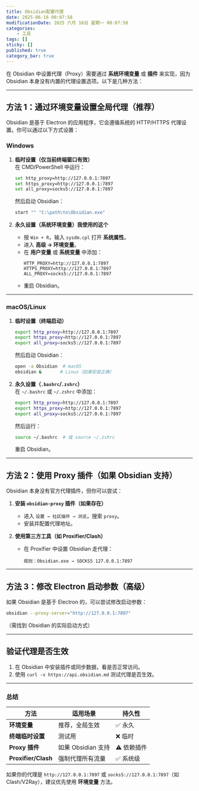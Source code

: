 ```yaml
---
title: Obsidian配置代理
date: 2025-06-16 00:07:58
modificationDate: 2025 六月 16日 星期一 00:07:58
categories: 
	- 工具
tags: []
sticky: []
published: true
category_bar: true
---
```


在 Obsidian 中设置代理（Proxy）需要通过 **系统环境变量** 或 **插件** 来实现，因为 Obsidian 本身没有内置的代理设置选项。以下是几种方法：

---

## **方法 1：通过环境变量设置全局代理（推荐）**
Obsidian 是基于 Electron 的应用程序，它会遵循系统的 HTTP/HTTPS 代理设置。你可以通过以下方式设置：

### **Windows**
1. **临时设置（仅当前终端窗口有效）**  
   在 CMD/PowerShell 中运行：
   ```bash
   set http_proxy=http://127.0.0.1:7897
   set https_proxy=http://127.0.0.1:7897
   set all_proxy=socks5://127.0.0.1:7897
   ```
   然后启动 Obsidian：
   ```bash
   start "" "C:\path\to\Obsidian.exe"
   ```

2. **永久设置（系统环境变量）我使用的这个**  
   - 按 `Win + R`，输入 `sysdm.cpl` 打开 **系统属性**。
   - 进入 **高级 → 环境变量**。
   - 在 **用户变量** 或 **系统变量** 中添加：
     ```
     HTTP_PROXY=http://127.0.0.1:7897
     HTTPS_PROXY=http://127.0.0.1:7897
     ALL_PROXY=socks5://127.0.0.1:7897
     ```
   - 重启 Obsidian。

---

### **macOS/Linux**
1. **临时设置（终端启动）**  
   ```bash
   export http_proxy=http://127.0.0.1:7897
   export https_proxy=http://127.0.0.1:7897
   export all_proxy=socks5://127.0.0.1:7897
   ```
   然后启动 Obsidian：
   ```bash
   open -a Obsidian  # macOS
   obsidian &       # Linux（如果安装正确）
   ```

2. **永久设置（`.bashrc`/`.zshrc`）**  
   在 `~/.bashrc` 或 `~/.zshrc` 中添加：
   ```bash
   export http_proxy=http://127.0.0.1:7897
   export https_proxy=http://127.0.0.1:7897
   export all_proxy=socks5://127.0.0.1:7897
   ```
   然后运行：
   ```bash
   source ~/.bashrc  # 或 source ~/.zshrc
   ```
   重启 Obsidian。

---

## **方法 2：使用 Proxy 插件（如果 Obsidian 支持）**
Obsidian 本身没有官方代理插件，但你可以尝试：
1. **安装 `obsidian-proxy` 插件（如果存在）**  
   - 进入 `设置 → 社区插件 → 浏览`，搜索 `proxy`。
   - 安装并配置代理地址。

2. **使用第三方工具（如 Proxifier/Clash）**  
   - 在 Proxifier 中设置 Obsidian 走代理：
     ```
     规则：Obsidian.exe → SOCKS5 127.0.0.1:7897
     ```

---

## **方法 3：修改 Electron 启动参数（高级）**
如果 Obsidian 是基于 Electron 的，可以尝试修改启动参数：
```bash
obsidian --proxy-server="http://127.0.0.1:7897"
```
（需找到 Obsidian 的实际启动方式）

---

## **验证代理是否生效**
1. 在 Obsidian 中安装插件或同步数据，看是否正常访问。
2. 使用 `curl -v https://api.obsidian.md` 测试代理是否生效。

---

### **总结**
| 方法 | 适用场景 | 持久性 |
|------|---------|--------|
| **环境变量** | 推荐，全局生效 | ✅ 永久 |
| **终端临时设置** | 测试用 | ❌ 临时 |
| **Proxy 插件** | 如果 Obsidian 支持 | ⚠️ 依赖插件 |
| **Proxifier/Clash** | 强制代理所有流量 | ✅ 系统级 |

如果你的代理是 `http://127.0.0.1:7897` 或 `socks5://127.0.0.1:7897`（如 Clash/V2Ray），建议优先使用 **环境变量** 方法。